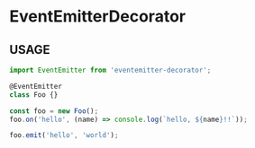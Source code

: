 # EventEmitterDecorator

## USAGE

```js
import EventEmitter from 'eventemitter-decorator';

@EventEmitter
class Foo {}

const foo = new Foo();
foo.on('hello', (name) => console.log(`hello, ${name}!!`));

foo.emit('hello', 'world');
```
